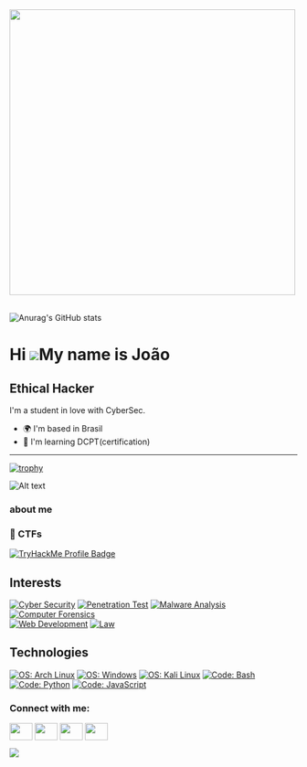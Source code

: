 <img src="https://user-images.githubusercontent.com/74038190/212748830-4c709398-a386-4761-84d7-9e10b98fbe6e.gif" width="500">
<br><br>

![Anurag's GitHub stats](https://github-readme-stats.vercel.app/api?username=Akirasz&show_icons=true&theme=dark)

Hi ![](https://user-images.githubusercontent.com/18350557/176309783-0785949b-9127-417c-8b55-ab5a4333674e.gif)My name is João
============================================================================================================================

Ethical Hacker
--------------

I'm a student in love with CyberSec.

* 🌍  I'm based in Brasil
* 🧠  I'm learning DCPT(certification)
---------------

[![trophy](https://github-profile-trophy.vercel.app/?username=Akirasz&theme=dark)](https://github.com/ryo-ma/github-profile-trophy)


![Alt text](https://spotify-recently-played-readme.vercel.app/api?user=joãodasbatata&count=3)


### about me

### 🏁 CTFs
<a rel="external" href="https://tryhackme.com/p/Akirasz" target="_blank"><img src="https://tryhackme-badges.s3.amazonaws.com/Akirasz.png" alt="TryHackMe Profile Badge"></a>

## Interests
[![ Cyber Security     ](https://img.shields.io/badge/Cyber%20Security-informational?style=for-the-badge&color=424242)]()
[![ Penetration Test   ](https://img.shields.io/badge/Penetration%20Test-informational?style=for-the-badge&color=bebebe)]()
[![ Malware Analysis   ](https://img.shields.io/badge/Malware%20Analysis-informational?style=for-the-badge&color=bebebe)]()
[![ Computer Forensics ](https://img.shields.io/badge/Computer%20Forensics-informational?style=for-the-badge&color=bebebe)]()
<br>
[![ Web Development    ](https://img.shields.io/badge/Web%20Development-informational?style=for-the-badge&color=424242)]()
[![ Law                ](https://img.shields.io/badge/Law-informational?style=for-the-badge&color=424242)]()


## Technologies
[![ OS: Arch Linux       ](https://img.shields.io/static/v1?style=for-the-badge&logoColor=white&labelColor=424242&color=bebebe&label=OS&message=Arch%20Linux&logo=archlinux)]()
[![ OS: Windows          ](https://img.shields.io/static/v1?style=for-the-badge&logoColor=white&labelColor=424242&color=bebebe&label=OS&message=Windows&logo=windows)]()
[![ OS: Kali Linux       ](https://img.shields.io/static/v1?style=for-the-badge&logoColor=white&labelColor=424242&color=bebebe&label=OS&message=Kali%20Linux&logo=kalilinux)]()
[![ Code: Bash           ](https://img.shields.io/static/v1?style=for-the-badge&logoColor=white&labelColor=424242&color=bebebe&label=Code&message=Bash&logo=gnubash)]()
[![ Code: Python         ](https://img.shields.io/static/v1?style=for-the-badge&logoColor=white&labelColor=424242&color=bebebe&label=Code&message=Python&logo=python)]()
[![ Code: JavaScript     ](https://img.shields.io/static/v1?style=for-the-badge&logoColor=white&labelColor=424242&color=bebebe&label=Code&message=C&logo=c)]()


<h3 align="left">Connect with me:</h3>
<p align="left">
<a href="your link" target="blank"><img align="center" src="https://cdn.jsdelivr.net/npm/simple-icons@3.0.1/icons/twitter.svg" alt="" height="30" width="40" /></a>
<a href="your link" target="blank"><img align="center" src="https://cdn.jsdelivr.net/npm/simple-icons@3.0.1/icons/linkedin.svg" alt="" height="30" width="40" /></a>
<a href="your link" target="blank"><img align="center" src="https://cdn.jsdelivr.net/npm/simple-icons@3.0.1/icons/instagram.svg" alt="" height="30" width="40" /></a>
<a href="your link" target="blank"><img align="center" src="https://cdn.jsdelivr.net/npm/simple-icons@3.0.1/icons/youtube.svg" alt="" height="30" width="40" /></a>
</p>

![](https://komarev.com/ghpvc/?username=Akirasz)


<!--
**Akirasz/Akirasz** is a ✨ _special_ ✨ repository because its `README.md` (this file) appears on your GitHub profile.

Here are some ideas to get you started:

- 🔭 I’m currently working on ...
- 🌱 I’m currently learning ...
- 👯 I’m looking to collaborate on ...
- 🤔 I’m looking for help with ...
- 💬 Ask me about ...
- 📫 How to reach me: ...
- 😄 Pronouns: ...
- ⚡ Fun fact: ...
-->
